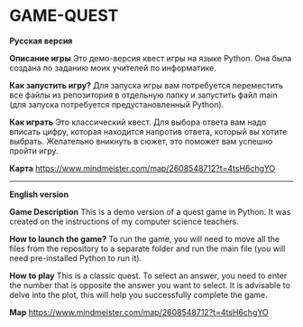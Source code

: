 # GAME-QUEST

**Русская версия**

**Описание игры**
Это демо-версия квест игры на языке Python. Она была создана по заданию моих учителей по информатике.

**Как запустить игру?**
Для запуска игры вам потребуется переместить все файлы из репозитория в отдельную папку и запустить файл main (для запуска потребуется предустановленный Python).

**Как играть**
Это классический квест. Для выбора ответа вам надо вписать цифру, которая находится напротив ответа, который вы хотите выбрать.
Желательно вникнуть в сюжет, это поможет вам успешно пройти игру.

**Карта**
https://www.mindmeister.com/map/2608548712?t=4tsH6chgYO

----

**English version**

**Game Description**
This is a demo version of a quest game in Python. It was created on the instructions of my computer science teachers.

**How to launch the game?**
To run the game, you will need to move all the files from the repository to a separate folder and run the main file (you will need pre-installed Python to run it).

**How to play**
This is a classic quest. To select an answer, you need to enter the number that is opposite the answer you want to select.
It is advisable to delve into the plot, this will help you successfully complete the game.

**Map**
https://www.mindmeister.com/map/2608548712?t=4tsH6chgYO
